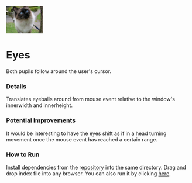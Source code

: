 <img src="eyes1.jpg" width='100'/>

# Eyes
Both pupils follow around the user's cursor.
### Details
Translates eyeballs around from mouse event relative to the window's innerwidth and innerheight.
### Potential Improvements
It would be interesting to have the eyes shift as if in a head turning movement once the mouse event has reached a certain range.
### How to Run
Install dependencies from the [repository](https://github.com/TaylorCharlesHall/Eyes) into the same directory. Drag and drop index file into any browser. You can also run it by clicking [here](https://github.com/TaylorCharlesHall/eyesrun).
